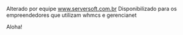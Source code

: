 Alterado por equipe www.serversoft.com.br
Disponibilizado para os empreendedores que utilizam whmcs e gerencianet

Aloha!
